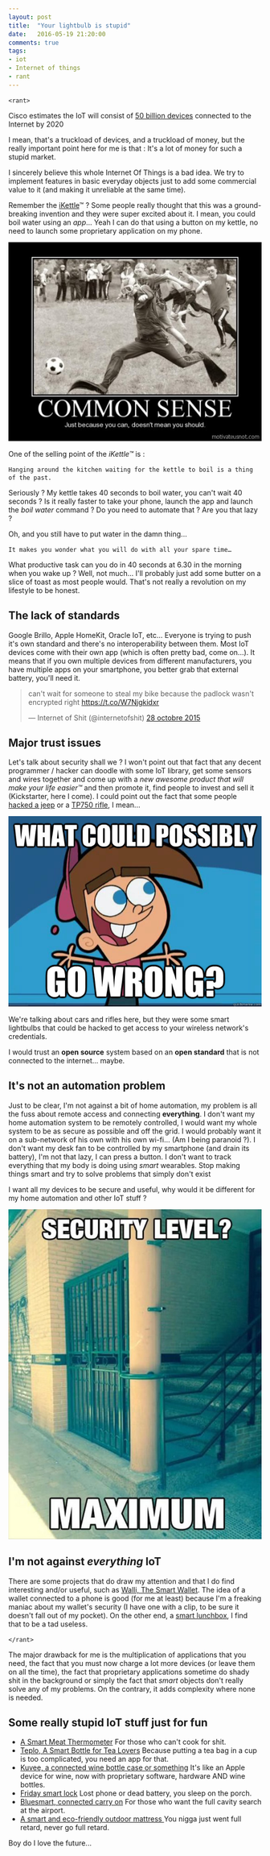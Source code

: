 ```yaml
---
layout: post
title:  "Your lightbulb is stupid"
date:   2016-05-19 21:20:00
comments: true
tags:
- iot
- Internet of things
- rant
---
```


    <rant>

Cisco estimates the IoT will consist of [50 billion devices](http://www.cisco.com/c/en/us/solutions/internet-of-things/overview.html) connected to the Internet by 2020

I mean, that's a truckload of devices, and a truckload of money, but the really important point here for me is that : It's a lot of money for such a stupid market.

I sincerely believe this whole Internet Of Things is a bad idea. We try to implement features in basic everyday objects just to add some commercial value to it (and making it unreliable at the same time).

Remember the [iKettle](http://smarter.am/ikettle/)™ ? Some people really thought that this was a ground-breaking invention and they were super excited about it. I mean, you could boil water using an *app*... Yeah I can do that using a button on my kettle, no need to launch some proprietary application on my phone.

![Just Because you can, doesn't mean you should](/images/iot/1.jpg)

One of the selling point of the *iKettle™* is :

    Hanging around the kitchen waiting for the kettle to boil is a thing of the past.

Seriously ? My kettle takes 40 seconds to boil water, you can't wait 40 seconds ? Is it really faster to take your phone, launch the app and launch the *boil water* command ? Do you need to automate that ? Are you that lazy ?

Oh, and you still have to put water in the damn thing...

    It makes you wonder what you will do with all your spare time…

What productive task can you do in 40 seconds at 6.30 in the morning when you wake up ? Well, not much... I'll probably just add some butter on a slice of toast as most people would. That's not really a revolution on my lifestyle to be honest.

## The lack of standards

Google Brillo, Apple HomeKit, Oracle IoT, etc... Everyone is trying to push it's own standard and there's no interoperability between them. Most IoT devices come with their own app (which is often pretty bad, come on...). It means that if you own multiple devices from different manufacturers, you have multiple apps on your smartphone, you better grab that external battery, you'll need it.

<blockquote class="twitter-tweet" data-lang="fr"><p lang="en" dir="ltr">can&#39;t wait for someone to steal my bike because the padlock wasn&#39;t encrypted right <a href="https://t.co/W7Njgkidxr">https://t.co/W7Njgkidxr</a></p>&mdash; Internet of Shit (@internetofshit) <a href="https://twitter.com/internetofshit/status/659373432992321536">28 octobre 2015</a></blockquote>
<script async src="//platform.twitter.com/widgets.js" charset="utf-8"></script>

## Major trust issues

Let's talk about security shall we ? I won't point out that fact that any decent programmer / hacker can doodle with some IoT library, get some sensors and wires together and come up with a *new awesome product that will make your life easier™* and then promote it, find people to invest and sell it (Kickstarter, here I come). I could point out the fact that some people [hacked a jeep](https://www.wired.com/2015/07/hackers-remotely-kill-jeep-highway/) or a [TP750 rifle](https://www.wired.com/2015/07/hackers-can-disable-sniper-rifleor-change-target/), I mean...

![What could possibly go wrong ?](/images/iot/2.jpg)

We're talking about cars and rifles here, but they were some smart lightbulbs that could be hacked to get access to your wireless network's credentials.

I would trust an **open source** system based on an **open standard** that is not connected to the internet... maybe.

## It's not an automation problem

Just to be clear, I'm not against a bit of home automation, my problem is all the fuss about remote access and connecting **everything**. I don't want my home automation system to be remotely controlled, I would want my whole system to be as secure as possible and off the grid. I would probably want it on a sub-network of his own with his own wi-fi... (Am I being paranoid ?).
I don't want my desk fan to be controlled by my smartphone (and drain its battery), I'm not that lazy, I can press a button. I don't want to track everything that my body is doing using *smart* wearables. Stop making things smart and try to solve problems that simply don't exist

I want all my devices to be secure and useful, why would it be different for my home automation and other IoT stuff ?

![Maximum security here !](/images/iot/3.jpg)

## I'm not against *everything* IoT

There are some projects that do draw my attention and that I do find interesting and/or useful, such as [Walli, The Smart Wallet](https://www.kickstarter.com/projects/1130199505/walli-the-smart-wallet?ref=category). The idea of a wallet connected to a phone is good (for me at least) because I'm a freaking maniac about my wallet's security (I have one with a clip, to be sure it doesn't fall out of my pocket). On the other end, a [smart lunchbox](https://www.kickstarter.com/projects/lunchx/ember-the-worlds-smartest-lunchbox?ref=category), I find that to be a tad useless.

    </rant>

The major drawback for me is the multiplication of applications that you need, the fact that you must now charge a lot more devices (or leave them on all the time), the fact that proprietary applications sometime do shady shit in the background or simply the fact that *smart* objects don't really solve any of my problems. On the contrary, it adds complexity where none is needed.

## Some really stupid IoT stuff just for fun

- [A Smart Meat Thermometer](https://www.indiegogo.com/projects/meater-the-only-wire-free-smart-meat-thermometer#/) For those who can't cook for shit.
- [Teplo, A Smart Bottle for Tea Lovers](https://www.indiegogo.com/projects/teplo-the-1st-smart-bottle-for-tea-lovers#/) Because putting a tea bag in a cup is too complicated, you need an app for that.
- [Kuvee, a connected wine bottle case or something](http://www.kuvee.com/) It's like an Apple device for wine, now with proprietary software, hardware AND wine bottles.
- [Friday smart lock](https://www.indiegogo.com/projects/friday-smart-lock#/) Lost phone or dead battery, you sleep on the porch.
- [Bluesmart, connected carry on](https://www.indiegogo.com/projects/bluesmart-world-s-first-smart-connected-carry-on#/) For those who want the full cavity search at the airport.
- [A smart and eco-friendly outdoor mattress ](https://www.indiegogo.com/projects/beachill-the-smart-eco-friendly-outdoor-mattress--2#/) You nigga just went full retard, never go full retard.

Boy do I love the future...
